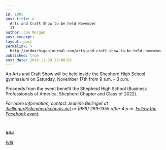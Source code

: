 ```yaml
---
---
ID: 1805
post_title: >
  Arts and Craft Show to be held November
  17
author: Jon Morgan
post_excerpt:
layout: post
permalink: >
  http://midmichiganjournal.com/arts-and-craft-show-to-be-held-november-17
published: true
post_date: 2018-11-09 23:00:02
---
```

An Arts and Craft Show will be held inside the Shepherd High School gymnasium on Saturday, November 17th from 9 a.m. - 3 p.m.

Proceeds from the event benefit the Shepherd High School (Business Professionals of America, Shepherd Chapter and Class of 2022).

<i>For more information, contact Jeanine Bellinger at <a href="mailto:jbellinger@shepherdschools.net">jbellinger@shepherdschools.net</a> or (989) 289-1355 after 4 p.m. <a href="https://www.facebook.com/events/331146824132585/">Follow the Facebook event</a>.</i>

&nbsp;

<i>###</i>

<a href="https://docs.google.com/document/d/1tiBAFsDfpwv14FxFK3eY1jKTV7NkQxuS2zoOj6G34Q8/edit?usp=sharing"><i>Edit</i></a>